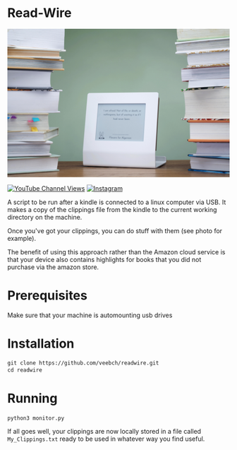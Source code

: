 # Read-Wire

![Action Shot](/images/actionshot1.jpg)

[![YouTube Channel Views](https://img.shields.io/youtube/channel/views/UCz5BOU9J9pB_O0B8-rDjCWQ?label=YouTube&style=social)](https://www.youtube.com/channel/UCz5BOU9J9pB_O0B8-rDjCWQ) [![Instagram](https://img.shields.io/badge/Instagram-E4405F?style=social&logo=instagram&logoColor=black)](https://www.instagram.com/v_e_e_b/)


A script to be run after a kindle is connected to a linux computer via USB. It makes a copy of the clippings file from the kindle to the current working directory on the machine.

Once you've got your clippings, you can do stuff with them (see photo for example). 

The benefit of using this approach rather than the Amazon cloud service is that your device also contains highlights for books that you did not purchase via the amazon store.

# Prerequisites

Make sure that your machine is automounting usb drives

# Installation

```
git clone https://github.com/veebch/readwire.git
cd readwire
```

# Running

`python3 monitor.py`

If all goes well, your clippings are now locally stored in a file called `My_Clippings.txt` ready to be used in whatever way you find useful.


